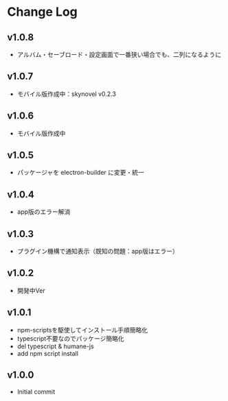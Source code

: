 # Change Log

## v1.0.8
 - アルバム・セーブロード・設定画面で一番狭い場合でも、二列になるように
## v1.0.7
 - モバイル版作成中：skynovel v0.2.3
## v1.0.6
 - モバイル版作成中
## v1.0.5
 - パッケージャを electron-builder に変更・統一
## v1.0.4
 - app版のエラー解消
## v1.0.3
 - プラグイン機構で通知表示（既知の問題：app版はエラー）
## v1.0.2
 - 開発中Ver
## v1.0.1
 - npm-scriptsを駆使してインストール手順簡略化
 - typescript不要なのでパッケージ簡略化
 - del typescript & humane-js
 - add npm script install
## v1.0.0
 - Initial commit
